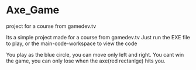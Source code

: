 # Axe_Game
project for a course from gamedev.tv


Its a simple project made for a course from gamedev.tv
Just run the EXE file to play, or the main-code-workspace to view the code

You play as the blue circle, you can move only left and right.
You cant win the game, you can only lose when the axe(red rectanlge) hits you.
